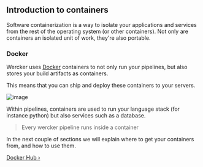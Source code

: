 ## Introduction to containers

Software containerization is a way to isolate your applications and
services from the rest of the operating system (or other containers).
Not only are containers an isolated unit of work, they're also portable.


### Docker

Wercker uses [Docker](http://docker.com) containers to
not only run your pipelines, but also stores your build artifacts as
containers.

This means that you can ship and deploy these containers to your servers.

![image](/images/portable-container.png)

Within pipelines, containers are used to run your language stack (for
instance python) but also services such as a database.

> Every wercker pipeline runs inside a container

In the next couple of sections we will explain where to get your
containers from, and how to use them.

[Docker Hub &rsaquo;](/learn/containers/docker-hub.html "nav next containers")
